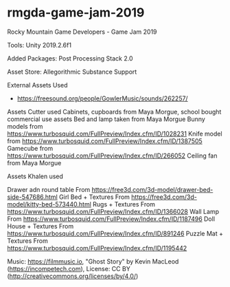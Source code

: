# rmgda-game-jam-2019
Rocky Mountain Game Developers - Game Jam 2019


Tools: 
  Unity 2019.2.6f1

Added Packages: 
  Post Processing Stack 2.0

Asset Store: 
  Allegorithmic Substance Support

External Assets Used
- https://freesound.org/people/GowlerMusic/sounds/262257/


Assets Cutter used
Cabinets, cupboards from Maya Morgue, school bought commercial use assets
Bed and lamp taken from Maya Morgue
Bunny models from https://www.turbosquid.com/FullPreview/Index.cfm/ID/1028231
Knife model from https://www.turbosquid.com/FullPreview/Index.cfm/ID/1387505
Gamecube from https://www.turbosquid.com/FullPreview/Index.cfm/ID/266052
Ceiling fan from Maya Morgue



Assets Khalen used

Drawer adn round table From	https://free3d.com/3d-model/drawer-bed-side-547686.html
Girl Bed + Textures	From https://free3d.com/3d-model/kitty-bed-573440.html
Rugs + Textures	From https://www.turbosquid.com/FullPreview/Index.cfm/ID/1366028
Wall Lamp	From https://www.turbosquid.com/FullPreview/Index.cfm/ID/1187496
Doll House + Textures	From https://www.turbosquid.com/FullPreview/Index.cfm/ID/891246
Puzzle Mat + Textures	From https://www.turbosquid.com/FullPreview/Index.cfm/ID/1195442


Music: 
https://filmmusic.io, "Ghost Story" by Kevin MacLeod (https://incompetech.com), License: CC BY (http://creativecommons.org/licenses/by/4.0/)

